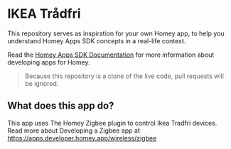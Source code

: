 # IKEA Trådfri
This repository serves as inspiration for your own Homey app, to help you understand Homey Apps SDK concepts in a real-life context.

Read the [Homey Apps SDK Documentation](https://apps.developer.homey.app) for more information about developing apps for Homey.

> Because this repository is a clone of the live code, pull requests will be ignored.

## What does this app do?
This app uses The Homey Zigbee plugin to control Ikea Tradfri devices. Read more about Developing a Zigbee app at https://apps.developer.homey.app/wireless/zigbee